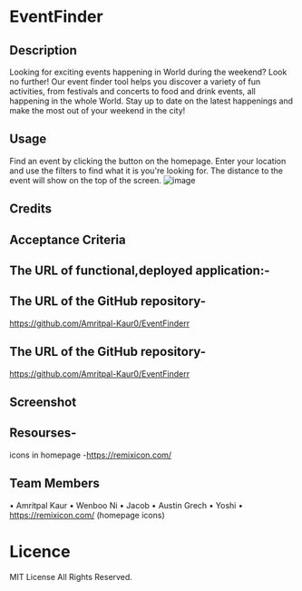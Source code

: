 # EventFinder

## Description

Looking for exciting events happening in World during the weekend? Look no further! Our event finder tool helps you discover a variety of fun activities, from festivals and concerts to food and drink events, all happening in the whole World. Stay up to date on the latest happenings and make the most out of your weekend in the city!

## Usage
Find an event by clicking the button on the homepage. Enter your location and use the filters to find what it is you're looking for. The distance to the event will show on the top of the screen.
![image](https://user-images.githubusercontent.com/120323086/233502349-4a169fdc-f269-4a90-93a2-050f9ded4434.png)


## Credits

## Acceptance Criteria

## The URL of functional,deployed application:-

## The URL of the GitHub repository-

https://github.com/Amritpal-Kaur0/EventFinderr

## The URL of the GitHub repository-

https://github.com/Amritpal-Kaur0/EventFinderr

## Screenshot

## Resourses-

icons in homepage -https://remixicon.com/

## Team Members


• Amritpal Kaur
• Wenboo Ni
• Jacob
• Austin Grech
• Yoshi
• https://remixicon.com/ (homepage icons)

# Licence

MIT License
All Rights Reserved.
